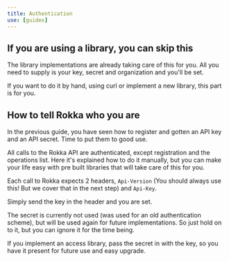 ```yaml
---
title: Authentication
use: [guides]
---
```


## If you are using a library, you can skip this

The library implementations are already taking care of this for you. All you need to supply is your key, secret and organization and you'll be set.

If you want to do it by hand, using curl or implement a new library, this part is for you.

## How to tell Rokka who you are

In the previous guide, you have seen how to register and gotten an API key and an API secret. Time to put them to good use.

All calls to the Rokka API are authenticated, except registration and the operations list. Here it's explained how to do it manually, but you can make your life easy with pre built libraries that will take care of this for you.

Each call to Rokka expects 2 headers, `Api-Version` (You should always use this! But we cover that in the next step) and `Api-Key`.

Simply send the key in the header and you are set.

The secret is currently not used (was used for an old authentication scheme), but will be used again for future implementations. So just hold on to it, but you can ignore it for the time being.

If you implement an access library, pass the secret in with the key, so you have it present for future use and easy upgrade.

